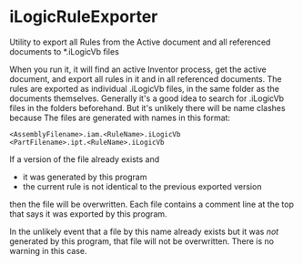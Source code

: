 # iLogicRuleExporter
Utility to export all Rules from the Active document and all referenced documents to *.iLogicVb files

When you run it, it will find an active Inventor process, get the active document, and export all rules in it and in all referenced documents. The rules are exported as individual .iLogicVb files, in the same folder as the documents themselves. Generally it's a good idea to search for .iLogicVb files in the folders beforehand. But it's unlikely there will be name clashes because 
The files are generated with names in this format:
```
<AssemblyFilename>.iam.<RuleName>.iLogicVb
<PartFilename>.ipt.<RuleName>.iLogicVb
```

If a version of the file already exists and 
- it was generated by this program
- the current rule is not identical to the previous exported version

then the file will be overwritten.
Each file contains a comment line at the top that says it was exported by this program.

In the unlikely event that a file by this name already exists but it was *not* generated by this program, that file will not be overwritten. There is no warning in this case.
